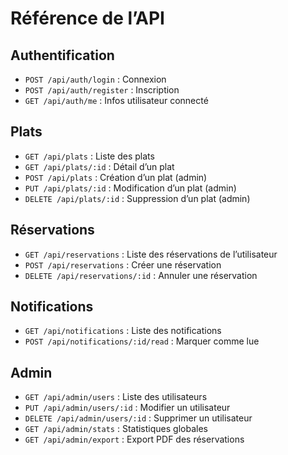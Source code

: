 # Référence de l’API

## Authentification

- `POST /api/auth/login` : Connexion
- `POST /api/auth/register` : Inscription
- `GET /api/auth/me` : Infos utilisateur connecté

## Plats

- `GET /api/plats` : Liste des plats
- `GET /api/plats/:id` : Détail d’un plat
- `POST /api/plats` : Création d’un plat (admin)
- `PUT /api/plats/:id` : Modification d’un plat (admin)
- `DELETE /api/plats/:id` : Suppression d’un plat (admin)

## Réservations

- `GET /api/reservations` : Liste des réservations de l’utilisateur
- `POST /api/reservations` : Créer une réservation
- `DELETE /api/reservations/:id` : Annuler une réservation

## Notifications

- `GET /api/notifications` : Liste des notifications
- `POST /api/notifications/:id/read` : Marquer comme lue

## Admin

- `GET /api/admin/users` : Liste des utilisateurs
- `PUT /api/admin/users/:id` : Modifier un utilisateur
- `DELETE /api/admin/users/:id` : Supprimer un utilisateur
- `GET /api/admin/stats` : Statistiques globales
- `GET /api/admin/export` : Export PDF des réservations